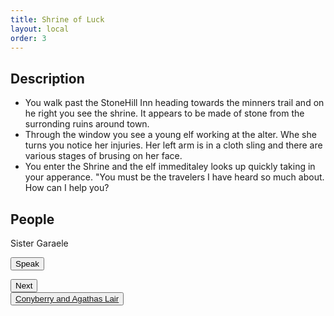 ```yaml
---
title: Shrine of Luck
layout: local
order: 3
---
```

<div class="w3-half">
<h2>Description</h2>
  <ul>
<li>You walk past the StoneHill Inn heading towards the minners trail and on he right you see the shrine. 
It appears to be made of stone from the surronding ruins around town.</li>
    <li>Through the window you see a young elf working at the alter. Whe she turns you notice her injuries. 
Her left arm is in a cloth sling and there are various stages of brusing on her face.</li>
    <li>You enter the Shrine and the elf immeditaley looks up quickly taking in your apperance. "You must be the travelers I have heard so much about.
      How can I help you?</li>
  </ul>
</div>
<div class="w3-half">
<h2>People</h2>
<p>Sister Garaele</p>
  <button id="speak"> Speak </button>
  <p id="said"></p>
  <button id="next">Next</button>
  <div id="extra">
    <button id="conyberry" class="w3-button w3-round w3-lime"><a href="triboar.html">Conyberry and Agathas Lair</a></button>
  </div>
</div>
<script>
  $("document").ready(function(){
    $("#speak").click(function(){
      let first = "She leads you past the shrine and into the back hall it has a curain seperating it from the main room and upon entering you notice that it is crammed packed with relics and other objects with a small walking path leading to a door. When opened the door leads to a small yard. Chickens are running around trying to catch worms and other bugs that live in the grass. Her home is a small cottage tucked into the corner of the yard. She welcomes you in to a small room with a open door way straight ahead and a closed door on the right. She invites you to sit at the chairs around the table to the left.'Welcome to my home. Please take a seat while I put water on for tea. Oh my name is Sister Garaele'. She walkes through the open door way and there is the clear sound of water being put into a kettel and rummaging in a cuppord."
      $("#said").html(first)
    });
  });
</script>
<script> 
  let count = 0;
      const conversation = [
        {key: 1, 
         quote: "She enters the room bringing tea in to you with a plate of biscuts and jam. 'So I hear that you are travelers that have saved Sildar Hallwinter,and saved the captives from the redbrand hideout.'"
        }, {
          key: 2, 
          quote: "I am a part of a rather secerative group called the Harpers we advocating for equality and oppose the abuse of power and protect the weak the poor and the oppresed. I am hoping to get rid of the redbrands all together in Phanalin but for now I must continue my orders."
        }, {
         key: 3, 
         quote: "You might notice that I am a littel under the weather. I was given the task of tracking down a banshee named Agatha to get information on a spellbook for my superiors." 
        }, {
          key: 4, 
          quote: "She is supposed to persuade a Banshee named Agatha to answer a question about a spell book. We need to know the books location and also any information regaurding its owner Bowgentle. Acoording to rumor Agatha will appear to only those that she deems worthy and who bring a gift that pleases her. Unfortunatley she did not appear to be when I was in her lair and then a group of Ghouls appeared. Luckily I was able to escape and make it back to town. I would like for you to take on this quest. I have this. (she pulls out a beautiful bejeweled silver comb) and I can give you three healing potions as payment. I will give you these before your quest so that they might aid you if needed."
        }
      ];
  $("document").ready(function(){
    $("#next").click(function(){
      let number = count
      let text = conversation[number].quote
      count = count + 1
      $("#said").html(text)
    });
    $("#conyberry").click(function(){
    });
  });
</script>
      
      
